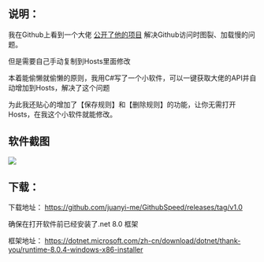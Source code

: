 ## 说明：
我在Github上看到一个大佬 [公开了他的项目](https://github.com/521xueweihan/GitHub520 "公开了开的项目")
解决Github访问时图裂、加载慢的问题。

但是需要自己手动复制到Hosts里面修改

本着能偷懒就偷懒的原则，我用C#写了一个小软件，可以一键获取大佬的API并自动增加到Hosts，解决了这个问题

为此我还贴心的增加了【保存规则】和【删除规则】的功能，让你无需打开Hosts，在我这个小软件就能修改。

## 软件截图
![](https://jyblog.cn/wp-content/uploads/2024/04/20240428161819499-QQ%E6%88%AA%E5%9B%BE20240428161759.jpg?v=1714292299)

## 下载：
下载地址：
https://github.com/juanyi-me/GithubSpeed/releases/tag/v1.0

确保在打开软件前已经安装了.net 8.0 框架

框架地址：
https://dotnet.microsoft.com/zh-cn/download/dotnet/thank-you/runtime-8.0.4-windows-x86-installer
